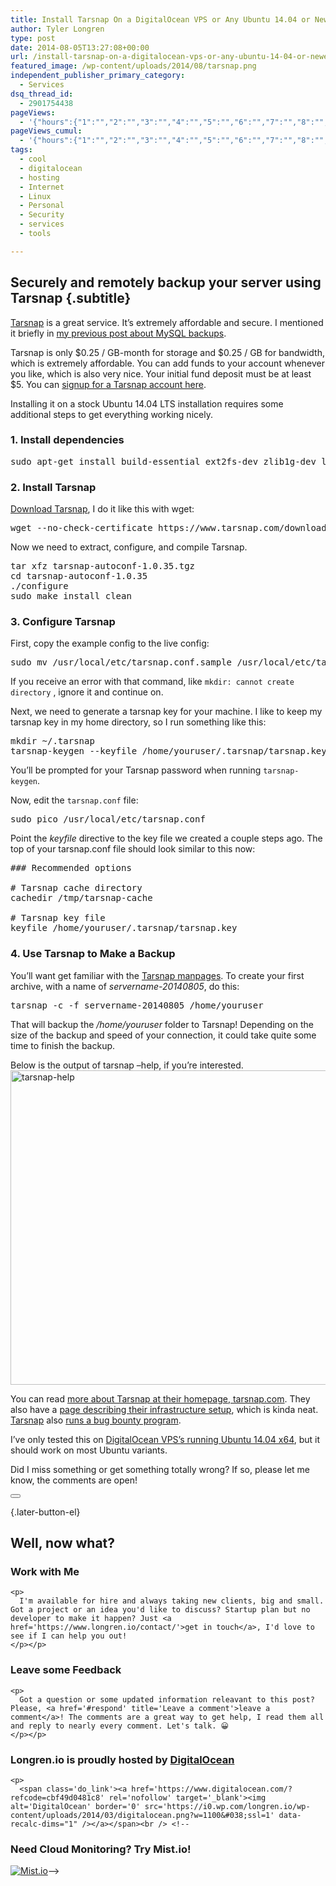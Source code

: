```yaml
---
title: Install Tarsnap On a DigitalOcean VPS or Any Ubuntu 14.04 or Newer System
author: Tyler Longren
type: post
date: 2014-08-05T13:27:08+00:00
url: /install-tarsnap-on-a-digitalocean-vps-or-any-ubuntu-14-04-or-newer-system/
featured_image: /wp-content/uploads/2014/08/tarsnap.png
independent_publisher_primary_category:
  - Services
dsq_thread_id:
  - 2901754438
pageViews:
  - '{"hours":{"1":"","2":"","3":"","4":"","5":"","6":"","7":"","8":"","9":"","10":"","11":"","12":"","13":"","14":"","15":"","16":"","17":"","18":"","19":"","20":"","21":"","22":"","23":"","24":"","25":"","26":"","27":"","28":"","29":"","30":"","31":"","32":"","33":"","34":"","35":"","36":"","37":"","38":"","39":"","40":"","41":"","42":"","43":"","44":"","45":"","46":"","47":""},"days":{"2":"","3":"","4":"","5":"","6":"","7":"","8":"","9":"","10":"","11":"","12":"","13":"","14":""},"weeks":{"3":"","4":"","5":"","6":"","7":"","8":"","9":"","10":"","11":"","12":""},"months":{"4":"","5":"","6":"","7":"","8":"","9":"","10":"","11":"","12":"","13":"","14":"","15":"","16":"","17":"","18":"","19":"","20":"","21":"","22":"","23":"","24":""}}'
pageViews_cumul:
  - '{"hours":{"1":"","2":"","3":"","4":"","5":"","6":"","7":"","8":"","9":"","10":"","11":"","12":"","13":"","14":"","15":"","16":"","17":"","18":"","19":"","20":"","21":"","22":"","23":"","24":"","25":"","26":"","27":"","28":"","29":"","30":"","31":"","32":"","33":"","34":"","35":"","36":"","37":"","38":"","39":"","40":"","41":"","42":"","43":"","44":"","45":"","46":"","47":""},"days":{"2":"","3":"","4":"","5":"","6":"","7":"","8":"","9":"","10":"","11":"","12":"","13":"","14":""},"weeks":{"3":"","4":"","5":"","6":"","7":"","8":"","9":"","10":"","11":"","12":""},"months":{"4":"","5":"","6":"","7":"","8":"","9":"","10":"","11":"","12":"","13":"","14":"","15":"","16":"","17":"","18":"","19":"","20":"","21":"","22":"","23":"","24":""}}'
tags:
  - cool
  - digitalocean
  - hosting
  - Internet
  - Linux
  - Personal
  - Security
  - services
  - tools

---
```

## Securely and remotely backup your server using Tarsnap {.subtitle}

[Tarsnap][1] is a great service. It&#8217;s extremely affordable and secure. I mentioned it briefly in [my previous post about MySQL backups][2].

Tarsnap is only $0.25 / GB-month for storage and $0.25 / GB for bandwidth, which is extremely affordable. You can add funds to your account whenever you like, which is also very nice. Your initial fund deposit must be at least $5. You can [signup for a Tarsnap account here][3].

Installing it on a stock Ubuntu 14.04 LTS installation requires some additional steps to get everything working nicely.

### 1. Install dependencies

<pre class="lang:sh decode:true " >sudo apt-get install build-essential ext2fs-dev zlib1g-dev libssl-dev </pre>

### 2. Install Tarsnap

[Download Tarsnap][4], I do it like this with wget:

<pre class="lang:sh decode:true " >wget --no-check-certificate https://www.tarsnap.com/download/tarsnap-autoconf-1.0.35.tgz</pre>

Now we need to extract, configure, and compile Tarsnap.

<pre class="lang:sh decode:true " >tar xfz tarsnap-autoconf-1.0.35.tgz
cd tarsnap-autoconf-1.0.35
./configure
sudo make install clean</pre>

### 3. Configure Tarsnap

First, copy the example config to the live config:

<pre class="lang:sh decode:true " >sudo mv /usr/local/etc/tarsnap.conf.sample /usr/local/etc/tarsnap.conf</pre>

If you receive an error with that command, like `mkdir: cannot create directory` , ignore it and continue on.

Next, we need to generate a tarsnap key for your machine. I like to keep my tarsnap key in my home directory, so I run something like this:

<pre class="lang:sh decode:true " >mkdir ~/.tarsnap
tarsnap-keygen --keyfile /home/youruser/.tarsnap/tarsnap.key --user your@email.com --machine your-machine-name</pre>

You&#8217;ll be prompted for your Tarsnap password when running `tarsnap-keygen`.

Now, edit the `tarsnap.conf` file:

<pre class="lang:sh decode:true " >sudo pico /usr/local/etc/tarsnap.conf</pre>

Point the _keyfile_ directive to the key file we created a couple steps ago. The top of your tarsnap.conf file should look similar to this now:

<pre class="lang:sh decode:true " >### Recommended options

# Tarsnap cache directory
cachedir /tmp/tarsnap-cache

# Tarsnap key file
keyfile /home/youruser/.tarsnap/tarsnap.key</pre>

### 4. Use Tarsnap to Make a Backup

You&#8217;ll want get familiar with the [Tarsnap manpages][5]. To create your first archive, with a name of _servername-20140805_, do this:

<pre class="lang:sh decode:true " >tarsnap -c -f servername-20140805 /home/youruser</pre>

That will backup the _/home/youruser_ folder to Tarsnap! Depending on the size of the backup and speed of your connection, it could take quite some time to finish the backup.

Below is the output of tarsnap &#8211;help, if you&#8217;re interested.  
[<img loading="lazy" src="https://i0.wp.com/longren.io/wp-content/uploads/2014/08/tarsnap-help.png?resize=952%2C503" alt="tarsnap-help" width="952" height="503" class="aligncenter size-full wp-image-7320" srcset="https://i0.wp.com/www.longren.io/wp-content/uploads/2014/08/tarsnap-help.png?w=952&ssl=1 952w, https://i0.wp.com/www.longren.io/wp-content/uploads/2014/08/tarsnap-help.png?resize=150%2C79&ssl=1 150w, https://i0.wp.com/www.longren.io/wp-content/uploads/2014/08/tarsnap-help.png?resize=300%2C158&ssl=1 300w" sizes="(max-width: 952px) 100vw, 952px" data-recalc-dims="1" />][6]

You can read [more about Tarsnap at their homepage, tarsnap.com][1]. They also have a [page describing their infrastructure setup][7], which is kinda neat. [Tarsnap][1] also [runs a bug bounty program][8].

I&#8217;ve only tested this on [DigitalOcean VPS&#8217;s running Ubuntu 14.04 x64][9], but it should work on most Ubuntu variants.

Did I miss something or get something totally wrong? If so, please let me know, the comments are open! 

<div class="wpulike wpulike-default " >
  <div class="wp_ulike_general_class wp_ulike_is_not_liked">
    <button type="button"
					aria-label="Like Button"
					data-ulike-id="7318"
					data-ulike-nonce="5925984231"
					data-ulike-type="likeThis"
					data-ulike-template="wpulike-default"
					data-ulike-display-likers="0"
					data-ulike-disable-pophover="0"
					class="wp_ulike_btn wp_ulike_put_image wp_likethis_7318"></button><span class="count-box"></span>
  </div>
</div>

[][10]{.later-button-el}

<div class='what-next'>
  <h2>
    Well, now what?
  </h2>
  
  <div class='hire'>
    <h3>
      Work with Me
    </h3>
    
    <p>
      I'm available for hire and always taking new clients, big and small. Got a project or an idea you'd like to discuss? Startup plan but no developer to make it happen? Just <a href='https://www.longren.io/contact/'>get in touch</a>, I'd love to see if I can help you out!
    </p></p>
  </div>
  
  <div class='hire'>
    <h3>
      Leave some Feedback
    </h3>
    
    <p>
      Got a question or some updated information releavant to this post? Please, <a href='#respond' title='Leave a comment'>leave a comment</a>! The comments are a great way to get help, I read them all and reply to nearly every comment. Let's talk. 😀
    </p></p>
  </div>
  
  <div class='now-what-bottom-ad'>
    <h3>
      Longren.io is proudly hosted by <a href='https://www.digitalocean.com/?refcode=cbf49d0481c8'>DigitalOcean</a>
    </h3>
    
    <p>
      <span class='do_link'><a href='https://www.digitalocean.com/?refcode=cbf49d0481c8' rel='nofollow' target='_blank'><img alt='DigitalOcean' border='0' src='https://i0.wp.com/longren.io/wp-content/uploads/2014/03/digitalocean.png?w=1100&#038;ssl=1' data-recalc-dims="1" /></a></span><br /> <!--

<h3>Need Cloud Monitoring? Try Mist.io!</h3>

<span class='do_link'><a href='http://mist.io/?ref=tyler' rel='nofollow' target='_blank'><img alt='Mist.io' border='0' src='https://i0.wp.com/longren.io/wp-content/uploads/2014/04/mistio.jpg?w=1100&#038;ssl=1' data-recalc-dims="1"></a></span>--></div> </div>

 [1]: https://tarsnap.com/
 [2]: http://longren.io/backup-and-compress-mysql-in-one-command/
 [3]: https://www.tarsnap.com/account.html
 [4]: https://www.tarsnap.com/download.html
 [5]: http://www.tarsnap.com/man.html
 [6]: https://i0.wp.com/longren.io/wp-content/uploads/2014/08/tarsnap-help.png
 [7]: https://www.tarsnap.com/infrastructure.html
 [8]: https://www.tarsnap.com/bugbounty.html
 [9]: https://www.digitalocean.com/?refcode=cbf49d0481c8
 [10]: #